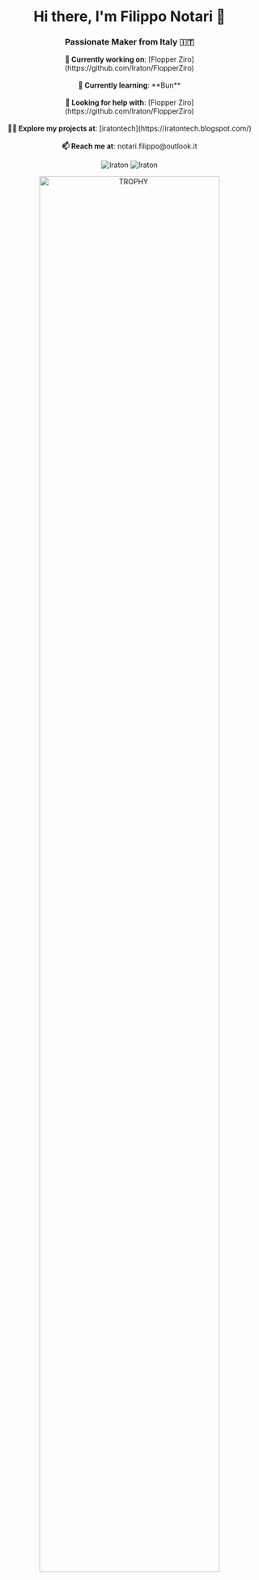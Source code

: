 <h1 align="center">Hi there, I'm Filippo Notari 👋</h1>
<h3 align="center">Passionate Maker from Italy 🇮🇹</h3>

<p align="center">
  <b>🔭 Currently working on</b>: [Flopper Ziro](https://github.com/lraton/FlopperZiro) <br/><br/>
  <b>🌱 Currently learning</b>: **Bun** <br/><br/>
  <b>🤝 Looking for help with</b>: [Flopper Ziro](https://github.com/lraton/FlopperZiro) <br/><br/>
  <b>👨‍💻 Explore my projects at</b>: [iratontech](https://iratontech.blogspot.com/) <br/><br/>
  <b>📫 Reach me at</b>: notari.filippo@outlook.it
</p>

<p align="center">
  <img src="https://github-readme-stats.vercel.app/api/top-langs?username=lraton&show_icons=true&locale=en&layout=compact&theme=synthwave" alt="lraton" />
  <img src="https://github-readme-stats.vercel.app/api?username=lraton&show_icons=true&locale=en&theme=synthwave" alt="lraton" />
</p>

<div align="center">
  <img width="84%" src="https://github-profile-trophy.vercel.app/?username=lraton&theme=radical&row=1&column=7&margin-h=15&margin-w=5&no-bg=true&theme=radical" alt="TROPHY" />
</div>
